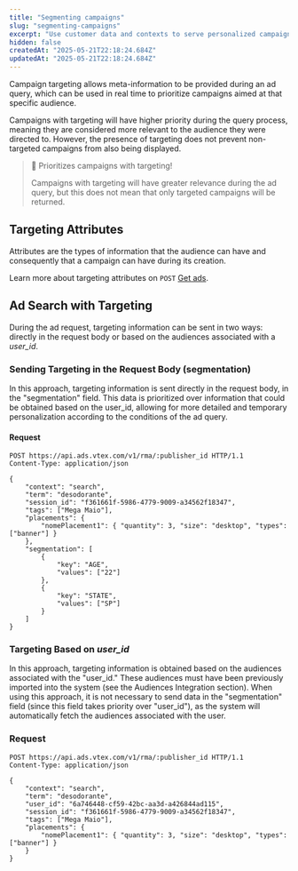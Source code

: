```yaml
---
title: "Segmenting campaigns"
slug: "segmenting-campaigns"
excerpt: "Use customer data and contexts to serve personalized campaigns through VTEX Ads API."
hidden: false
createdAt: "2025-05-21T22:18:24.684Z"
updatedAt: "2025-05-21T22:18:24.684Z"
---
```


Campaign targeting allows meta-information to be provided during an ad query, which can be used in real time to prioritize campaigns aimed at that specific audience.

Campaigns with targeting will have higher priority during the query process, meaning they are considered more relevant to the audience they were directed to. However, the presence of targeting does not prevent non-targeted campaigns from also being displayed.

> 🚧 Prioritizes campaigns with targeting!
> 
> Campaigns with targeting will have greater relevance during the ad query, but this does not mean that only targeted campaigns will be returned.

## Targeting Attributes

Attributes are the types of information that the audience can have and consequently that a campaign can have during its creation.

Learn more about targeting attributes on `POST` [Get ads](https://developers.vtex.com/docs/api-reference/vtex-ads-api#post-/v1/rma/-publisher_id-).

## Ad Search with Targeting

During the ad request, targeting information can be sent in two ways: directly in the request body or based on the audiences associated with a _user_id_.

### Sending Targeting in the Request Body (segmentation)

In this approach, targeting information is sent directly in the request body, in the "segmentation" field. This data is prioritized over information that could be obtained based on the user_id, allowing for more detailed and temporary personalization according to the conditions of the ad query.

#### Request

```http
POST https://api.ads.vtex.com/v1/rma/:publisher_id HTTP/1.1
Content-Type: application/json

{
    "context": "search",
    "term": "desodorante",
    "session_id": "f361661f-5986-4779-9009-a34562f18347",
    "tags": ["Mega Maio"],
    "placements": {
        "nomePlacement1": { "quantity": 3, "size": "desktop", "types": ["banner"] }
    },
    "segmentation": [
        {
            "key": "AGE",
            "values": ["22"]
        },
        {
            "key": "STATE",
            "values": ["SP"]
        }
    ]
}
```

### Targeting Based on _user_id_

In this approach, targeting information is obtained based on the audiences associated with the "user_id." These audiences must have been previously imported into the system (see the Audiences Integration section). When using this approach, it is not necessary to send data in the "segmentation" field (since this field takes priority over "user_id"), as the system will automatically fetch the audiences associated with the user.

### Request

```http
POST https://api.ads.vtex.com/v1/rma/:publisher_id HTTP/1.1
Content-Type: application/json

{
    "context": "search",
    "term": "desodorante",
    "user_id": "6a746448-cf59-42bc-aa3d-a426844ad115",
    "session_id": "f361661f-5986-4779-9009-a34562f18347",
    "tags": ["Mega Maio"],
    "placements": {
        "nomePlacement1": { "quantity": 3, "size": "desktop", "types": ["banner"] }
    }
}
```
